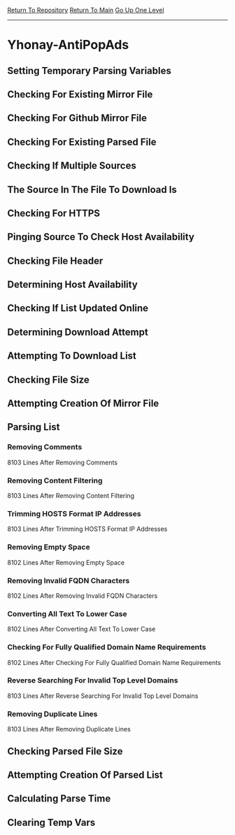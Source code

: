 [Return To Repository](https://github.com/deathbybandaid/piholeparser/)
[Return To Main](https://github.com/deathbybandaid/piholeparser/blob/master/RecentRunLogs/Mainlog.md)
[Go Up One Level](https://github.com/deathbybandaid/piholeparser/blob/master/RecentRunLogs/TopLevelScripts/30-Processing-External-Blacklists.md)
____________________________________
# Yhonay-AntiPopAds
## Setting Temporary Parsing Variables
## Checking For Existing Mirror File
## Checking For Github Mirror File
## Checking For Existing Parsed File
## Checking If Multiple Sources
## The Source In The File To Download Is
## Checking For HTTPS
## Pinging Source To Check Host Availability
## Checking File Header
## Determining Host Availability
## Checking If List Updated Online
## Determining Download Attempt
## Attempting To Download List
## Checking File Size
## Attempting Creation Of Mirror File
## Parsing List
### Removing Comments
8103 Lines After Removing Comments
### Removing Content Filtering
8103 Lines After Removing Content Filtering
### Trimming HOSTS Format IP Addresses
8103 Lines After Trimming HOSTS Format IP Addresses
### Removing Empty Space
8102 Lines After Removing Empty Space
### Removing Invalid FQDN Characters
8102 Lines After Removing Invalid FQDN Characters
### Converting All Text To Lower Case
8102 Lines After Converting All Text To Lower Case
### Checking For Fully Qualified Domain Name Requirements
8102 Lines After Checking For Fully Qualified Domain Name Requirements
### Reverse Searching For Invalid Top Level Domains
8103 Lines After Reverse Searching For Invalid Top Level Domains
### Removing Duplicate Lines
8103 Lines After Removing Duplicate Lines
## Checking Parsed File Size
## Attempting Creation Of Parsed List
## Calculating Parse Time
## Clearing Temp Vars

